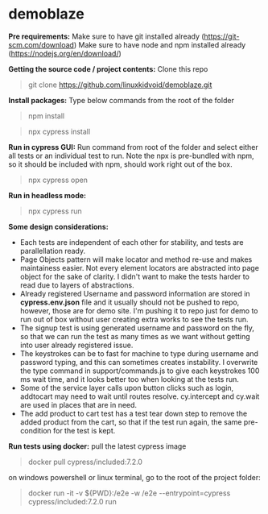 # demoblaze

**Pre requirements:**
Make sure to have git installed already (https://git-scm.com/download)
Make sure to have node and npm installed already (https://nodejs.org/en/download/)

**Getting the source code / project contents:**
Clone this repo
> git clone https://github.com/linuxkidvoid/demoblaze.git

**Install packages:**
Type below commands from the root of the folder
> npm install

> npx cypress install

**Run in cypress GUI:** 
Run command from root of the folder and select either all tests or an individual test to run. Note the npx is pre-bundled with npm, so it should be included with npm, should work right out of the box.

> npx cypress open


**Run in headless mode:**
> npx cypress run


**Some design considerations:**
- Each tests are independent of each other for stability, and tests are parallellation ready.
- Page Objects pattern will make locator and method re-use and makes maintainess easier. Not every element locators are abstracted into page object for the sake of clarity. I didn't want to make the tests harder to read due to layers of abstractions.
- Already registered Username and password information are stored in **cypress.env.json** file and it usually should not be pushed to repo, however, those are for demo site. I'm pushing it to repo just for demo to run out of box without user creating extra works to see the tests run.
- The signup test is using generated username and password on the fly, so that we can run the test as many times as we want without getting into user already registered issue.
- The keystrokes can be to fast for machine to type during username and password typing, and this can sometimes creates instability. I overwrite the type command in support/commands.js to give each keystrokes 100 ms wait time, and it looks better too when looking at the tests run.
- Some of the service layer calls upon button clicks such as login, addtocart may need to wait until routes resolve. cy.intercept and cy.wait are used in places that are in need.
- The add product to cart test has a test tear down step to remove the added product from the cart, so that if the test run again, the same pre-condition for the test is kept.

**Run tests using docker:**
pull the latest cypress image
> docker pull cypress/included:7.2.0

on windows powershell or linux terminal, go to the root of the project folder:
> docker run -it -v ${PWD}:/e2e -w /e2e --entrypoint=cypress cypress/included:7.2.0 run